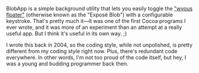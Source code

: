 BlobApp is a simple background utility that lets you easily toggle the ["wvous floater"](http://en.wikipedia.org/wiki/Expos%C3%A9_%28Mac_OS_X%29#Undocumented_features) (otherwise known as the "Exposé Blob") with a configurable keystroke. That's pretty much it—it was one of the first Cocoa programs I ever wrote, and it was more of an experiment than an attempt at a really useful app. But I think it's useful in its own way. ;)

I wrote this back in 2004, so the coding style, while not unpolished, is pretty different from my coding style right now. Plus, there's redundant code everywhere. In other words, I'm not too proud of the code itself, but hey, I was a young and budding programmer back then.
